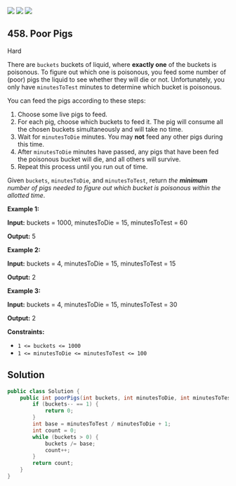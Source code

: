 [![](https://img.shields.io/github/stars/javadev/LeetCode-in-Java?label=Stars&style=flat-square)](https://github.com/javadev/LeetCode-in-Java)
[![](https://img.shields.io/github/forks/javadev/LeetCode-in-Java?label=Fork%20me%20on%20GitHub%20&style=flat-square)](https://github.com/javadev/LeetCode-in-Java/fork)
[![](https://img.shields.io/badge/-LeetCode%20in%20Kotlin-blue?style=flat-square)](https://github.com/javadev/LeetCode-in-Kotlin)

## 458\. Poor Pigs

Hard

There are `buckets` buckets of liquid, where **exactly one** of the buckets is poisonous. To figure out which one is poisonous, you feed some number of (poor) pigs the liquid to see whether they will die or not. Unfortunately, you only have `minutesToTest` minutes to determine which bucket is poisonous.

You can feed the pigs according to these steps:

1.  Choose some live pigs to feed.
2.  For each pig, choose which buckets to feed it. The pig will consume all the chosen buckets simultaneously and will take no time.
3.  Wait for `minutesToDie` minutes. You may **not** feed any other pigs during this time.
4.  After `minutesToDie` minutes have passed, any pigs that have been fed the poisonous bucket will die, and all others will survive.
5.  Repeat this process until you run out of time.

Given `buckets`, `minutesToDie`, and `minutesToTest`, return _the **minimum** number of pigs needed to figure out which bucket is poisonous within the allotted time_.

**Example 1:**

**Input:** buckets = 1000, minutesToDie = 15, minutesToTest = 60

**Output:** 5

**Example 2:**

**Input:** buckets = 4, minutesToDie = 15, minutesToTest = 15

**Output:** 2

**Example 3:**

**Input:** buckets = 4, minutesToDie = 15, minutesToTest = 30

**Output:** 2

**Constraints:**

*   `1 <= buckets <= 1000`
*   `1 <= minutesToDie <= minutesToTest <= 100`

## Solution

```java
public class Solution {
    public int poorPigs(int buckets, int minutesToDie, int minutesToTest) {
        if (buckets-- == 1) {
            return 0;
        }
        int base = minutesToTest / minutesToDie + 1;
        int count = 0;
        while (buckets > 0) {
            buckets /= base;
            count++;
        }
        return count;
    }
}
```